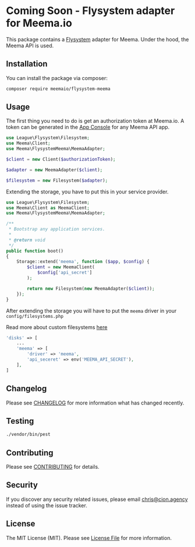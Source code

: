 # Coming Soon - Flysystem adapter for Meema.io

This package contains a [Flysystem](https://flysystem.thephpleague.com/) adapter for Meema. Under the hood, the Meema API is used.

## Installation

You can install the package via composer:

``` bash
composer require meemaio/flysystem-meema
```

## Usage

The first thing you need to do is get an authorization token at Meema.io. A token can be generated in the [App Console](https://meema.io/) for any Meema API app.

``` php
use League\Flysystem\Filesystem;
use Meema\Client;
use Meema\FlysystemMeema\MeemaAdapter;

$client = new Client($authorizationToken);

$adapter = new MeemaAdapter($client);

$filesystem = new Filesystem($adapter);
```
Extending the storage, you have to put this in your service provider.

```php
use League\Flysystem\Filesystem;
use Meema\Client as MeemaClient;
use Meema\FlysystemMeema\MeemaAdapter;

/**
 * Bootstrap any application services.
 *
 * @return void
 */
public function boot()
{
    Storage::extend('meema', function ($app, $config) {
        $client = new MeemaClient(
            $config['api_secret']
        );

        return new Filesystem(new MeemaAdapter($client));
    });
}
```
After extending the storage you will have to put the `meema` driver in your `config/filesystems.php`

Read more about custom filesystems [here](https://laravel.com/docs/8.x/filesystem#custom-filesystems)
```php
'disks' => [
    ...
    'meema' => [
        'driver' => 'meema',
        'api_seceret' => env('MEEMA_API_SECRET'),
    ],
]
```

## Changelog

Please see [CHANGELOG](CHANGELOG.md) for more information what has changed recently.

## Testing

``` bash
./vendor/bin/pest
```

## Contributing

Please see [CONTRIBUTING](CONTRIBUTING.md) for details.

## Security

If you discover any security related issues, please email chris@cion.agency instead of using the issue tracker.

## License

The MIT License (MIT). Please see [License File](LICENSE.md) for more information.

